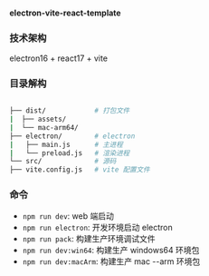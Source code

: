 #### electron-vite-react-template

### 技术架构

electron16 + react17 + vite

### 目录解构

```bash

├── dist/            # 打包文件
|  ├── assets/
|  └── mac-arm64/
├── electron/        # electron
|   ├── main.js      # 主进程
|   └── preload.js   # 渲染进程
└── src/             # 源码
├── vite.config.js   # vite 配置文件
```

### 命令

- `npm run dev`: web 端启动
- `npm run electron`: 开发环境启动 electron
- `npm run pack`: 构建生产环境调试文件
- `npm run dev:win64`: 构建生产 windows64 环境包
- `npm run dev:macArm`: 构建生产 mac --arm 环境包
